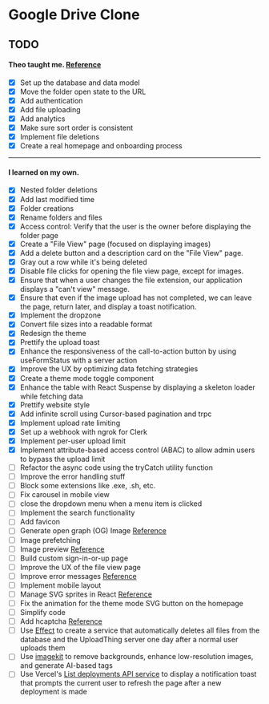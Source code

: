 # Google Drive Clone

## TODO

#### Theo taught me. [Reference](https://www.youtube.com/watch?v=c-hKSbzooAg)

- [x] Set up the database and data model
- [x] Move the folder open state to the URL
- [x] Add authentication
- [x] Add file uploading
- [x] Add analytics
- [x] Make sure sort order is consistent
- [x] Implement file deletions
- [x] Create a real homepage and onboarding process

---

#### I learned on my own.

- [x] Nested folder deletions
- [x] Add last modified time
- [x] Folder creations
- [x] Rename folders and files
- [x] Access control: Verify that the user is the owner before displaying the folder page
- [x] Create a "File View" page (focused on displaying images)
- [x] Add a delete button and a description card on the "File View" page.
- [x] Gray out a row while it's being deleted
- [x] Disable file clicks for opening the file view page, except for images.
- [x] Ensure that when a user changes the file extension, our application displays a "can't view" message.
- [x] Ensure that even if the image upload has not completed, we can leave the page, return later, and display a toast notification.
- [x] Implement the dropzone
- [x] Convert file sizes into a readable format
- [x] Redesign the theme
- [x] Prettify the upload toast
- [x] Enhance the responsiveness of the call-to-action button by using useFormStatus with a server action
- [x] Improve the UX by optimizing data fetching strategies
- [x] Create a theme mode toggle component
- [x] Enhance the table with React Suspense by displaying a skeleton loader while fetching data
- [x] Prettify website style
- [x] Add infinite scroll using Cursor-based pagination and trpc
- [x] Implement upload rate limiting
- [x] Set up a webhook with ngrok for Clerk
- [x] Implement per-user upload limit
- [x] Implement attribute-based access control (ABAC) to allow admin users to bypass the upload limit
- [ ] Refactor the async code using the tryCatch utility function
- [ ] Improve the error handling stuff
- [ ] Block some extensions like .exe, .sh, etc.
- [ ] Fix carousel in mobile view
- [ ] close the dropdown menu when a menu item is clicked
- [ ] Implement the search functionality
- [ ] Add favicon
- [ ] Generate open graph (OG) Image [Reference](https://vercel.com/docs/og-image-generation)
- [ ] Image prefetching
- [ ] Image preview [Reference](https://ui.aceternity.com/components/link-preview)
- [ ] Build custom sign-in-or-up page
- [ ] Improve the UX of the file view page
- [ ] Improve error messages [Reference](https://wix-ux.com/when-life-gives-you-lemons-write-better-error-messages-46c5223e1a2f)
- [ ] Implement mobile layout
- [ ] Manage SVG sprites in React [Reference](https://kurtextrem.de/posts/svg-in-js)
- [ ] Fix the animation for the theme mode SVG button on the homepage
- [ ] Simplify code
- [ ] Add hcaptcha [Reference](https://www.hcaptcha.com)
- [ ] Use [Effect](https://effect.website/docs/getting-started/why-effect/) to create a service that automatically deletes all files from the database and the UploadThing server one day after a normal user uploads them
- [ ] Use [imagekit](https://imagekit.io/) to remove backgrounds, enhance low-resolution images, and generate AI-based tags
- [ ] Use Vercel's [List deployments API service](https://vercel.com/docs/rest-api/reference/endpoints/deployments/list-deployments)  to display a notification toast that prompts the current user to refresh the page after a new deployment is made
